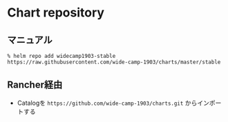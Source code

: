 # Chart repository
## マニュアル
```
% helm repo add widecamp1903-stable https://raw.githubusercontent.com/wide-camp-1903/charts/master/stable
```
## Rancher経由
- Catalogを `https://github.com/wide-camp-1903/charts.git` からインポートする
